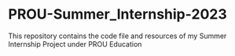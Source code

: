 # PROU-Summer_Internship-2023
This repository contains the code file and resources of my Summer Internship Project under PROU Education

